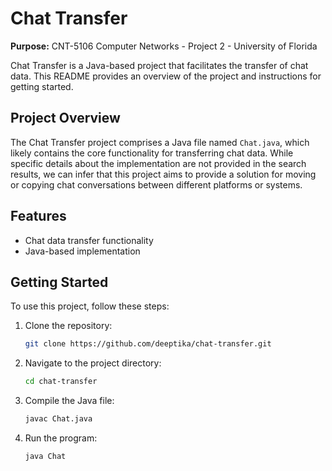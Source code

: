 # Chat Transfer

**Purpose:** CNT-5106 Computer Networks - Project 2 - University of Florida

Chat Transfer is a Java-based project that facilitates the transfer of chat data. This README provides an overview of the project and instructions for getting started.

## Project Overview

The Chat Transfer project comprises a Java file named `Chat.java`, which likely contains the core functionality for transferring chat data. While specific details about the implementation are not provided in the search results, we can infer that this project aims to provide a solution for moving or copying chat conversations between different platforms or systems.

## Features

- Chat data transfer functionality
- Java-based implementation

## Getting Started

To use this project, follow these steps:

1. Clone the repository:
   ```bash
   git clone https://github.com/deeptika/chat-transfer.git
   ```

2. Navigate to the project directory:
   ```bash
   cd chat-transfer
   ```

3. Compile the Java file:
   ```bash
   javac Chat.java
   ```

4. Run the program:
   ```bash
   java Chat
   ```
